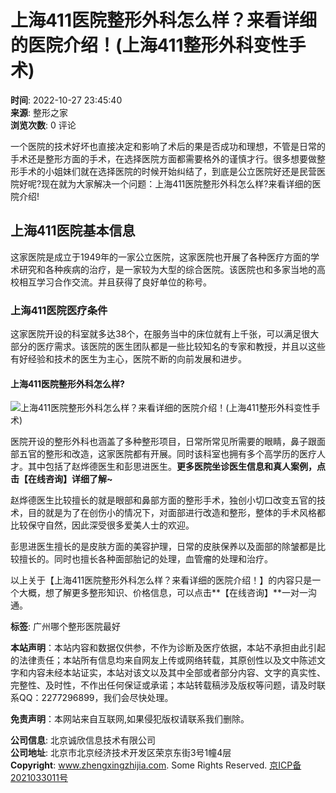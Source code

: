 # 上海411医院整形外科怎么样？来看详细的医院介绍！(上海411整形外科变性手术)

**时间**: 2022-10-27 23:45:40  
**来源**: 整形之家  
**浏览次数**: 0 评论  

一个医院的技术好坏也直接决定和影响了术后的果是否成功和理想，不管是日常的手术还是整形方面的手术，在选择医院方面都需要格外的谨慎才行。很多想要做整形手术的小姐妹们就在选择医院的时候开始纠结了，到底是公立医院好还是民营医院好呢?现在就为大家解决一个问题：上海411医院整形外科怎么样?来看详细的医院介绍!

## **上海411医院基本信息**

这家医院是成立于1949年的一家公立医院，这家医院也开展了各种医疗方面的学术研究和各种疾病的治疗，是一家较为大型的综合医院。该医院也和多家当地的高校相互学习合作交流。并且获得了良好单位的称号。

### 上海411医院医疗条件

这家医院开设的科室就多达38个，在服务当中的床位就有上千张，可以满足很大部分的医疗需求。该医院的医生团队都是一些比较知名的专家和教授，并且以这些有好经验和技术的医生为主心，医院不断的向前发展和进步。

#### 上海411医院整形外科怎么样?

![上海411医院整形外科怎么样？来看详细的医院介绍！(上海411整形外科变性手术)](https://ask.zhengxingzhijia.com/paiming/zb_users/cache/ly_autoimg/m/MjA1MDA3.jpg)

医院开设的整形外科也涵盖了多种整形项目，日常所常见所需要的眼睛，鼻子跟面部五官的整形和改造，这家医院都有开展。同时该科室也拥有多个高学历的医疗人才。其中包括了赵烨德医生和彭思进医生。**更多医院坐诊医生信息和真人案例，点击【在线咨询】详细了解~**

赵烨德医生比较擅长的就是眼部和鼻部方面的整形手术，独创小切口改变五官的技术，目的就是为了在创伤小的情况下，对面部进行改造和整形，整体的手术风格都比较保守自然，因此深受很多爱美人士的欢迎。

彭思进医生擅长的是皮肤方面的美容护理，日常的皮肤保养以及面部的除皱都是比较擅长的。同时也擅长各种面部胎记的处理，血管瘤的处理和治疗。

以上关于【上海411医院整形外科怎么样？来看详细的医院介绍！】的内容只是一个大概，想了解更多整形知识、价格信息，可以点击**【在线咨询】**一对一沟通。

**标签**: 广州哪个整形医院最好

**本站声明**：本站内容和数据仅供参，不作为诊断及医疗依据，本站不承担由此引起的法律责任；本站所有信息均来自网友上传或网络转载，其原创性以及文中陈述文字和内容未经本站证实，本站对该文以及其中全部或者部分内容、文字的真实性、完整性、及时性，不作出任何保证或承诺；本站转载稿涉及版权等问题，请及时联系QQ：2277296899，我们会尽快处理。

**免责声明**：本网站来自互联网,如果侵犯版权请联系我们删除。  

**公司信息**: 北京诚欣信息技术有限公司  
**公司地址**: 北京市北京经济技术开发区荣京东街3号1幢4层  
**Copyright**: www.zhengxingzhijia.com. Some Rights Reserved. [京ICP备2021033011号](https://beian.miit.gov.cn/#/Integrated/index)  